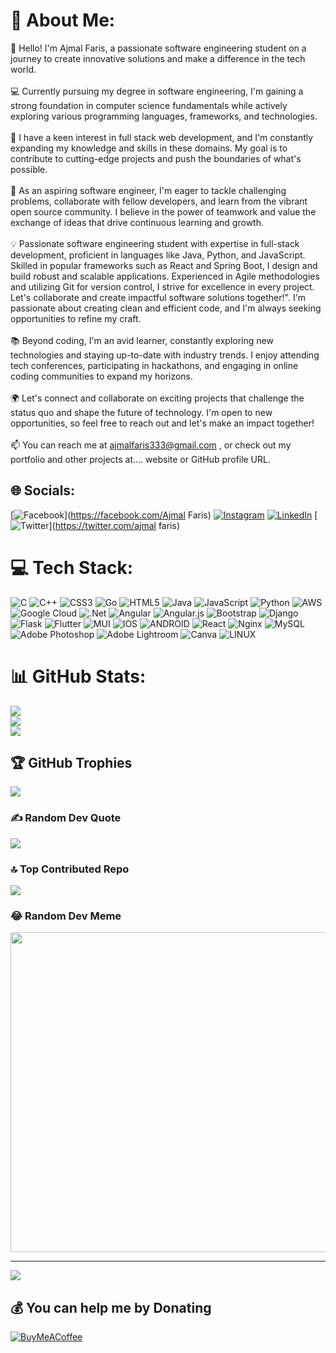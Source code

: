 # 💫 About Me:
👋 Hello! I'm Ajmal Faris, a passionate software engineering student on a journey to create innovative solutions and make a difference in the tech world.<br><br>💻 Currently pursuing my degree in software engineering, I'm gaining a strong foundation in computer science fundamentals while actively exploring various programming languages, frameworks, and technologies.<br><br>🌟 I have a keen interest in full stack web development, and I'm constantly expanding my knowledge and skills in these domains. My goal is to contribute to cutting-edge projects and push the boundaries of what's possible.<br><br>🚀 As an aspiring software engineer, I'm eager to tackle challenging problems, collaborate with fellow developers, and learn from the vibrant open source community. I believe in the power of teamwork and value the exchange of ideas that drive continuous learning and growth.<br><br>💡 Passionate software engineering student with expertise in full-stack development, proficient in languages like Java, Python, and JavaScript. Skilled in popular frameworks such as React and Spring Boot, I design and build robust and scalable applications. Experienced in Agile methodologies and utilizing Git for version control, I strive for excellence in every project. Let's collaborate and create impactful software solutions together!". I'm passionate about creating clean and efficient code, and I'm always seeking opportunities to refine my craft.<br><br>📚 Beyond coding, I'm an avid learner, constantly exploring new technologies and staying up-to-date with industry trends. I enjoy attending tech conferences, participating in hackathons, and engaging in online coding communities to expand my horizons.<br><br>🌍 Let's connect and collaborate on exciting projects that challenge the status quo and shape the future of technology. I'm open to new opportunities, so feel free to reach out and let's make an impact together!<br><br>📫 You can reach me at ajmalfaris333@gmail.com , or check out my portfolio and other projects at.... website or GitHub profile URL.


## 🌐 Socials:
[![Facebook](https://img.shields.io/badge/Facebook-%231877F2.svg?logo=Facebook&logoColor=white)](https://facebook.com/Ajmal Faris) [![Instagram](https://img.shields.io/badge/Instagram-%23E4405F.svg?logo=Instagram&logoColor=white)](https://instagram.com/Ajmalfaris333) [![LinkedIn](https://img.shields.io/badge/LinkedIn-%230077B5.svg?logo=linkedin&logoColor=white)](https://linkedin.com/in/itsajuajmal) [![Twitter](https://img.shields.io/badge/Twitter-%231DA1F2.svg?logo=Twitter&logoColor=white)](https://twitter.com/ajmal faris) 

# 💻 Tech Stack:
![C](https://img.shields.io/badge/c-%2300599C.svg?style=flat&logo=c&logoColor=white) ![C++](https://img.shields.io/badge/c++-%2300599C.svg?style=flat&logo=c%2B%2B&logoColor=white) ![CSS3](https://img.shields.io/badge/css3-%231572B6.svg?style=flat&logo=css3&logoColor=white) ![Go](https://img.shields.io/badge/go-%2300ADD8.svg?style=flat&logo=go&logoColor=white) ![HTML5](https://img.shields.io/badge/html5-%23E34F26.svg?style=flat&logo=html5&logoColor=white) ![Java](https://img.shields.io/badge/java-%23ED8B00.svg?style=flat&logo=java&logoColor=white) ![JavaScript](https://img.shields.io/badge/javascript-%23323330.svg?style=flat&logo=javascript&logoColor=%23F7DF1E) ![Python](https://img.shields.io/badge/python-3670A0?style=flat&logo=python&logoColor=ffdd54) ![AWS](https://img.shields.io/badge/AWS-%23FF9900.svg?style=flat&logo=amazon-aws&logoColor=white) ![Google Cloud](https://img.shields.io/badge/Google%20Cloud-%234285F4.svg?style=flat&logo=google-cloud&logoColor=white) ![.Net](https://img.shields.io/badge/.NET-5C2D91?style=flat&logo=.net&logoColor=white) ![Angular](https://img.shields.io/badge/angular-%23DD0031.svg?style=flat&logo=angular&logoColor=white) ![Angular.js](https://img.shields.io/badge/angular.js-%23E23237.svg?style=flat&logo=angularjs&logoColor=white) ![Bootstrap](https://img.shields.io/badge/bootstrap-%23563D7C.svg?style=flat&logo=bootstrap&logoColor=white) ![Django](https://img.shields.io/badge/django-%23092E20.svg?style=flat&logo=django&logoColor=white) ![Flask](https://img.shields.io/badge/flask-%23000.svg?style=flat&logo=flask&logoColor=white) ![Flutter](https://img.shields.io/badge/Flutter-%2302569B.svg?style=flat&logo=Flutter&logoColor=white) ![MUI](https://img.shields.io/badge/MUI-%230081CB.svg?style=flat&logo=material-ui&logoColor=white) ![IOS](https://img.shields.io/badge/IOS-%2320232a.svg?style=flat&logo=apple&logoColor=white) ![ANDROID](https://img.shields.io/badge/android-%2320232a.svg?style=flat&logo=android&logoColor=%a4c639) ![React](https://img.shields.io/badge/react-%2320232a.svg?style=flat&logo=react&logoColor=%2361DAFB) ![Nginx](https://img.shields.io/badge/nginx-%23009639.svg?style=flat&logo=nginx&logoColor=white) ![MySQL](https://img.shields.io/badge/mysql-%2300f.svg?style=flat&logo=mysql&logoColor=white) ![Adobe Photoshop](https://img.shields.io/badge/adobephotoshop-%2331A8FF.svg?style=flat&logo=adobephotoshop&logoColor=white) ![Adobe Lightroom](https://img.shields.io/badge/Adobe%20Lightroom-31A8FF.svg?style=flat&logo=Adobe%20Lightroom&logoColor=white) ![Canva](https://img.shields.io/badge/Canva-%2300C4CC.svg?style=flat&logo=Canva&logoColor=white) ![LINUX](https://img.shields.io/badge/Linux-FCC624?style=flat&logo=linux&logoColor=black)
# 📊 GitHub Stats:
![](https://github-readme-stats.vercel.app/api?username=itsAjuAjmal&theme=blue-green&hide_border=true&include_all_commits=true&count_private=true)<br/>
![](https://github-readme-streak-stats.herokuapp.com/?user=itsAjuAjmal&theme=blue-green&hide_border=true)<br/>
![](https://github-readme-stats.vercel.app/api/top-langs/?username=itsAjuAjmal&theme=blue-green&hide_border=true&include_all_commits=true&count_private=true&layout=compact)

## 🏆 GitHub Trophies
![](https://github-profile-trophy.vercel.app/?username=itsAjuAjmal&theme=dark_dimmed&no-frame=true&no-bg=true&margin-w=4)

### ✍️ Random Dev Quote
![](https://quotes-github-readme.vercel.app/api?type=horizontal&theme=tokyonight)

### 🔝 Top Contributed Repo
![](https://github-contributor-stats.vercel.app/api?username=itsAjuAjmal&limit=5&theme=monokai&combine_all_yearly_contributions=true)

### 😂 Random Dev Meme
<img src="https://rm.up.railway.app/" width="512px"/>

---
[![](https://visitcount.itsvg.in/api?id=itsAjuAjmal&icon=3&color=1)](https://visitcount.itsvg.in)

  ## 💰 You can help me by Donating
  [![BuyMeACoffee](https://img.shields.io/badge/Buy%20Me%20a%20Coffee-ffdd00?style=for-the-badge&logo=buy-me-a-coffee&logoColor=black)](https://buymeacoffee.com/ajuajmal) 

  
<!-- Proudly created with GPRM ( https://gprm.itsvg.in ) -->
